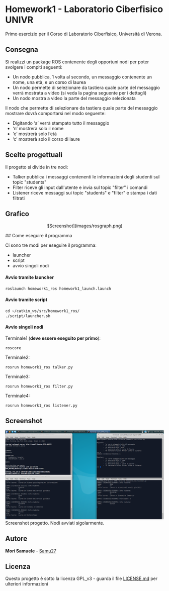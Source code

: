 # Homework1 - Laboratorio Ciberfisico UNIVR

Primo esercizio per il Corso di Laboratorio Ciberfisico, Università di Verona.

## Consegna

Si realizzi un package ROS contenente degli opportuni nodi per poter svolgere i compiti seguenti:
 - Un nodo pubblica, 1 volta al secondo, un messaggio contenente un nome, una età, e un corso di laurea 
 - Un nodo permette di selezionare da tastiera quale parte del messaggio verrà mostrata a video (si veda la pagina seguente per i dettagli)
 - Un nodo mostra a video la parte del messaggio selezionata

Il nodo che permette di selezionare da tastiera quale parte del messaggio mostrare dovrà comportarsi nel modo seguente:
 - Digitando ‘a’ verrà stampato tutto il messaggio
 - ‘n’ mostrerà solo il nome
 - ‘e’ mostrerà solo l’età
 - ‘c’ mostrerà solo il corso di laure

## Scelte progettuali

Il progetto si divide in tre nodi:
 - Talker pubblica i messaggi contenenti le informazioni degli studenti sul topic "students"
 - Filter riceve gli input dall'utente e invia sul topic "filter" i comandi
 - Listener riceve messaggi sui topic "students" e "filter" e stampa i dati filtrati

## Grafico

<p align="center">
![Screenshot](images/rosgraph.png)
</p>
## Come eseguire il programma

Ci sono tre modi per eseguire il programma:
 - launcher 
 - script
 - avvio singoli nodi


#### Avvio tramite launcher

```
roslaunch homework1_ros homework1_launch.launch
```

#### Avvio tramite script

```
cd ~/catkin_ws/src/homework1_ros/
./script/launcher.sh
```

#### Avvio singoli nodi

Terminale1 (**deve essere eseguito per primo**):
```
roscore
```

Terminale2:
```
rosrun homework1_ros talker.py
```

Terminale3:
```
rosrun homework1_ros filter.py
```

Terminale4:
```
rosrun homework1_ros listener.py
```

## Screenshot

![Screenshot](images/screenshot.png)
Screenshot progetto. Nodi avviati sigolarmente.


## Autore

**Mori Samuele** - [Samu27](https://github.com/Samu27)


## Licenza

Questo progetto è sotto la licenza GPL_v3 - guarda il file [LICENSE.md](LICENSE.md) per ulteriori informazioni

